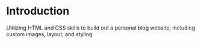 # Introduction
Utilizing HTML and CSS skills to build out a personal blog website, including custom images, layout, and styling

